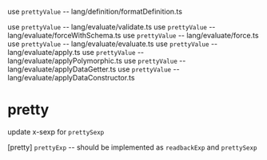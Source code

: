 use `prettyValue` -- lang/definition/formatDefinition.ts

use `prettyValue` -- lang/evaluate/validate.ts
use `prettyValue` -- lang/evaluate/forceWithSchema.ts
use `prettyValue` -- lang/evaluate/force.ts
use `prettyValue` -- lang/evaluate/evaluate.ts
use `prettyValue` -- lang/evaluate/apply.ts
use `prettyValue` -- lang/evaluate/applyPolymorphic.ts
use `prettyValue` -- lang/evaluate/applyDataGetter.ts
use `prettyValue` -- lang/evaluate/applyDataConstructor.ts


# pretty

update x-sexp for `prettySexp`

[pretty] `prettyExp` -- should be implemented as `readbackExp` and `prettySexp`
